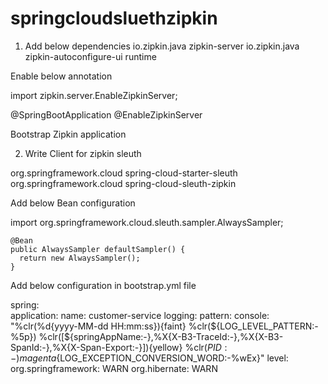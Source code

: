 # springcloudsluethzipkin



1)	Add below dependencies
	<dependency>
		<groupId>io.zipkin.java</groupId>
		<artifactId>zipkin-server</artifactId>
	</dependency>
	<dependency>
		<groupId>io.zipkin.java</groupId>
		<artifactId>zipkin-autoconfigure-ui</artifactId>
		<scope>runtime</scope>
	</dependency>


Enable below annotation

import zipkin.server.EnableZipkinServer;


@SpringBootApplication
@EnableZipkinServer


Bootstrap Zipkin application


2)	Write Client for zipkin sleuth
<dependency>
			<groupId>org.springframework.cloud</groupId>
			<artifactId>spring-cloud-starter-sleuth</artifactId>
		</dependency>
	<dependency>
			<groupId>org.springframework.cloud</groupId>
			<artifactId>spring-cloud-sleuth-zipkin</artifactId>
		</dependency>


Add below Bean configuration


import org.springframework.cloud.sleuth.sampler.AlwaysSampler;

	@Bean
	public AlwaysSampler defaultSampler() {
	  return new AlwaysSampler();
	}


Add below configuration in bootstrap.yml file

spring:  
  application:
    name: customer-service
  logging:
    pattern:
      console: "%clr(%d{yyyy-MM-dd HH:mm:ss}){faint} %clr(${LOG_LEVEL_PATTERN:-%5p}) %clr([${springAppName:-},%X{X-B3-TraceId:-},%X{X-B3-SpanId:-},%X{X-Span-Export:-}]){yellow} %clr(${PID:- }){magenta} %clr(---){faint} %clr([%15.15t]){faint} %clr(%-40.40logger{39}){cyan} %clr(:){faint} %m%n${LOG_EXCEPTION_CONVERSION_WORD:-%wEx}"
    level:
      org.springframework: WARN
      org.hibernate: WARN    





